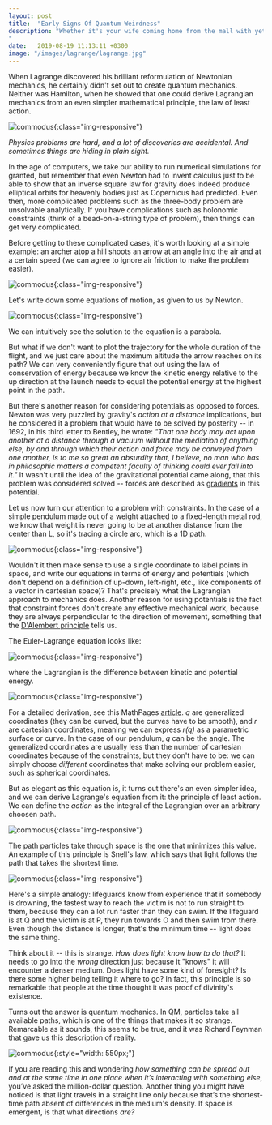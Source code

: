 ```yaml
---
layout: post
title:  "Early Signs Of Quantum Weirdness"
description: "Whether it's your wife coming home from the mall with yet another bag that she doesn't need, but she bought it *because it was on sale*, a coworker snapping at you because he had a bad day, or a road rage incident that ended in legal repercussions, human behavior shows no shortage of irrationality and I'm sure you've been left scratching your head on more than one occasion...
"
date:   2019-08-19 11:13:11 +0300
image: "/images/lagrange/lagrange.jpg"
---
```

When Lagrange discovered his brilliant reformulation of Newtonian mechanics, he certainly didn't set out to create quantum mechanics. Neither was Hamilton, when he showed that one could derive Lagrangian mechanics from an even simpler mathematical principle, the law of least action.

![commodus](/images/lagrange/lagrange.jpg){:class="img-responsive"}

*Physics problems are hard, and a lot of discoveries are accidental. And sometimes things are hiding in plain sight.*

In the age of computers, we take our ability to run numerical simulations for granted, but remember that even Newton had to invent calculus just to be able to show that an inverse square law for gravity does indeed produce elliptical orbits for heavenly bodies just as Copernicus had predicted. Even then, more complicated problems such as the three-body problem are unsolvable analytically. If you have complications such as holonomic constraints (think of a bead-on-a-string type of problem), then things can get very complicated. 

Before getting to these complicated cases, it's worth looking at a simple example: an archer atop a hill shoots an arrow at an angle into the air and at a certain speed (we can agree to ignore air friction to make the problem easier). 

![commodus](/images/lagrange/problem-newton.svg){:class="img-responsive"}

Let's write down some equations of motion, as given to us by Newton.

![commodus](/images/lagrange/newton.svg){:class="img-responsive"}

We can intuitively see the solution to the equation is a parabola. 

But what if we don't want to plot the trajectory for the whole duration of the flight, and we just care about the maximum altitude the arrow reaches on its path? We can very conveniently figure that out using the law of conservation of energy because we know the kinetic energy relative to the up direction at the launch needs to equal the potential energy at the highest point in the path. 

But there's another reason for considering potentials as opposed to forces. Newton was very puzzled by gravity's *action at a distance* implications, but he considered it a problem that would have to be solved by posterity -- in 1692, in his third letter to Bentley, he wrote: *"That one body may act upon another at a distance through a vacuum without the mediation of anything else, by and through which their action and force may be conveyed from one another, is to me so great an absurdity that, I believe, no man who has in philosophic matters a competent faculty of thinking could ever fall into it."* It wasn't until the idea of the gravitational potential came along, that this problem was considered solved -- forces are described as [gradients](https://en.wikipedia.org/wiki/Gradient) in this potential.

Let us now turn our attention to a problem with constraints. In the case of a simple pendulum made out of a weight attached to a fixed-length metal rod, we know that weight is never going to be at another distance from the center than L, so it's tracing a circle arc, which is a 1D path. 

![commodus](/images/lagrange/pendulum.svg){:class="img-responsive"}

Wouldn't it then make sense to use a single coordinate to label points in space, and write our equations in terms of energy and potentials (which don't depend on a definition of up-down, left-right, etc., like components of a vector in cartesian space)? That's precisely what the Lagrangian approach to mechanics does. Another reason for using potentials is the fact that constraint forces don't create any effective mechanical work, because they are always perpendicular to the direction of movement, something that the [D'Alembert principle](https://en.wikipedia.org/wiki/D%27Alembert%27s_principle) tells us.

The Euler-Lagrange equation looks like:

![commodus](/images/lagrange/euler-lagrange.svg){:class="img-responsive"}

where the Lagrangian is the difference between kinetic and potential energy. 

![commodus](/images/lagrange/langrangian-diff.svg){:class="img-responsive"}

For a detailed derivation, see this MathPages [article](https://www.mathpages.com/home/kmath523/kmath523.htm). *q* are generalized coordinates (they can be curved, but the curves have to be smooth), and *r* are cartesian coordinates, meaning we can express *r(q)* as a parametric surface or curve. In the case of our pendulum, *q* can be the angle. The generalized coordinates are usually less than the number of cartesian coordinates because of the constraints, but they don't have to be: we can simply choose *different* coordinates that make solving our problem easier, such as spherical coordinates.

But as elegant as this equation is, it turns out there's an even simpler idea, and we can derive Lagrange's equation from it: the principle of least action. We can define the *action* as the integral of the Lagrangian over an arbitrary choosen path. 

![commodus](/images/lagrange/action.svg){:class="img-responsive"}

The path particles take through space is the one that minimizes this value. An example of this principle is Snell's law, which says that light follows the path that takes the shortest time.

![commodus](/images/lagrange/snell2.svg){:class="img-responsive"}

Here's a simple analogy: lifeguards know from experience that if somebody is drowning, the fastest way to reach the victim is not to run straight to them, because they can a lot run faster than they can swim. If the lifeguard is at Q and the victim is at P, they run towards O and then swim from there. Even though the distance is longer, that's the minimum time -- light does the same thing. 

Think about it -- this is strange. *How does light know how to do that?* It needs to go into the *wrong* direction just because it "knows" it will encounter a denser medium. Does light have some kind of foresight? Is there some higher being telling it where to go? In fact, this principle is so remarkable that people at the time thought it was proof of divinity's existence.

Turns out the answer is quantum mechanics. In QM, particles take all available paths, which is one of the things that makes it so strange. Remarcable as it sounds, this seems to be true, and it was Richard Feynman that gave us this description of reality.

![commodus](/images/lagrange/least-action.svg){:style="width: 550px;"}

If you are reading this and wondering *how something can be spread out and at the same time in one place when it’s interacting with something else*, you’ve asked the million-dollar question. Another thing you might have noticed is that light travels in a straight line only because that’s the shortest-time path absent of differences in the medium's density. If space is emergent, is that what directions *are?*

